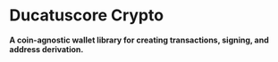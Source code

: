 # Ducatuscore Crypto

**A coin-agnostic wallet library for creating transactions, signing, and address derivation.**
